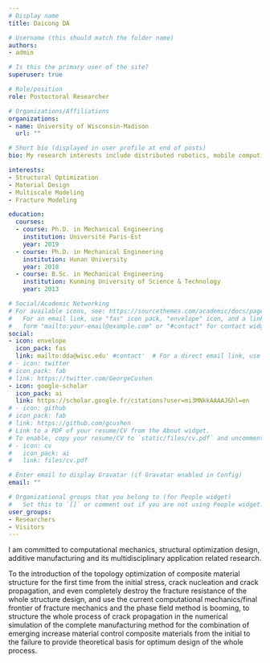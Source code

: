 ```yaml
---
# Display name
title: Daicong DA

# Username (this should match the folder name)
authors:
- admin

# Is this the primary user of the site?
superuser: true

# Role/position
role: Postoctoral Researcher

# Organizations/Affiliations
organizations:
- name: University of Wisconsin-Madison
  url: ""

# Short bio (displayed in user profile at end of posts)
bio: My research interests include distributed robotics, mobile computing and programmable matter.

interests:
- Structural Optimization
- Material Design
- Multiscale Modeling
- Fracture Modeling

education:
  courses:
  - course: Ph.D. in Mechanical Engineering
    institution: Université Paris-Est
    year: 2019
  - course: Ph.D. in Mechanical Engineering
    institution: Hunan University
    year: 2018
  - course: B.Sc. in Mechanical Engineering
    institution: Kunming University of Science & Technology
    year: 2013

# Social/Academic Networking
# For available icons, see: https://sourcethemes.com/academic/docs/page-builder/#icons
#   For an email link, use "fas" icon pack, "envelope" icon, and a link in the
#   form "mailto:your-email@example.com" or "#contact" for contact widget.
social:
- icon: envelope
  icon_pack: fas
  link: mailto:dda@wisc.edu' #contact'  # For a direct email link, use "mailto:test@example.org".
# - icon: twitter
# icon_pack: fab
# link: https://twitter.com/GeorgeCushen
- icon: google-scholar
  icon_pack: ai
  link: https://scholar.google.fr/citations?user=mi3MNkkAAAAJ&hl=en
# - icon: github
# icon_pack: fab
# link: https://github.com/gcushen
# Link to a PDF of your resume/CV from the About widget.
# To enable, copy your resume/CV to `static/files/cv.pdf` and uncomment the lines below.
# - icon: cv
#   icon_pack: ai
#   link: files/cv.pdf

# Enter email to display Gravatar (if Gravatar enabled in Config)
email: ""

# Organizational groups that you belong to (for People widget)
#   Set this to `[]` or comment out if you are not using People widget.
user_groups:
- Researchers
- Visitors
---
```


I am committed to computational mechanics, structural optimization design, additive manufacturing and its multidisciplinary application related research.

To the introduction of the topology optimization of composite material structure for the first time from the initial stress, crack nucleation and crack propagation, and even completely destroy the fracture resistance of the whole structure design, and use the current computational mechanics/final frontier of fracture mechanics and the phase field method is booming, to structure the whole process of crack propagation in the numerical simulation of the complete manufacturing method for the combination of emerging increase material control composite materials from the initial to the failure to provide theoretical basis for optimum design of the whole process.
